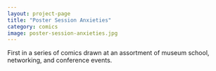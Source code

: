 ```yaml
---
layout: project-page
title: "Poster Session Anxieties"
category: comics
image: poster-session-anxieties.jpg
---
```

First in a series of comics drawn at an assortment of museum school, networking, and conference events. 
